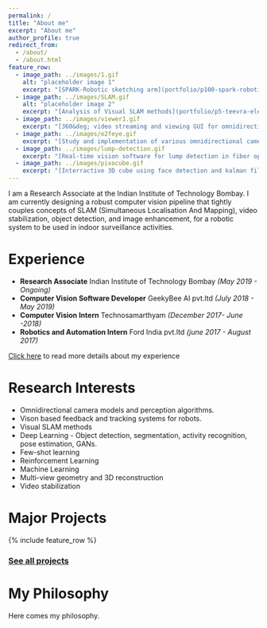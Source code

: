 ```yaml
---
permalink: /
title: "About me"
excerpt: "About me"
author_profile: true
redirect_from: 
  - /about/
  - /about.html
feature_row:
  - image_path: ../images/1.gif
    alt: "placeholder image 1"
    excerpt: "[SPARK-Robotic sketching arm](portfolio/p100-spark-robotic-sketching-arm/)"
  - image_path: ../images/SLAM.gif
    alt: "placeholder image 2"
    excerpt: "[Analysis of Visual SLAM methods](portfolio/p5-teevra-electric-car/)"
  - image_path: ../images/viewer1.gif
    excerpt: "[360&deg; video streaming and viewing GUI for omnidirectional camera](portfolio/p1-spark-robotic-sketching-arm/)"
  - image_path: ../images/e2feye.gif
    excerpt: "[Study and implementation of various omnidirectional camera models](portfolio/p2-cashew-sorting-machine/)"
  - image_path: ../images/lump-detection.gif
    excerpt: "[Real-time vision software for lump detection in fiber optic cables](portfolio/p2-cashew-sorting-machine/)"
  - image_path: ../images/pixocube.gif
    excerpt: "[Interractive 3D cube using face detection and kalman filter based tracking](portfolio/p2-cashew-sorting-machine/)"
---
```

I am a Research Associate at the Indian Institute of Technology Bombay. I am currently designing a robust computer vision pipeline that tightly couples concepts of SLAM (Simultaneous Localisation And Mapping), video stabilization, object detection, and image enhancement, for a robotic system to be used in indoor surveillance activities. 


Experience
==========
- **Research Associate** Indian Institute of Technology Bombay *(May 2019 - Ongoing)* 
- **Computer Vision Software Developer** GeekyBee AI pvt.ltd *(July 2018 - May 2019)*
- **Computer Vision Intern** Technosamarthyam *(December 2017- June -2018)*
- **Robotics and Automation Intern** Ford India pvt.ltd *(june 2017 - August 2017)*

[Click here](/cv.md) to read more details about my experience

Research Interests
==================
- Omnidirectional camera models and perception algorithms.
- Vison based feedback and tracking systems for robots.
- Visual SLAM methods 
- Deep Learning - Object detection, segmentation, activity recognition, pose estimation, GANs.
- Few-shot learning 
- Reinforcement Learning
- Machine Learning
- Multi-view geometry and 3D reconstruction
- Video stabilization 


Major Projects
==============

{% include feature_row %}

### [See all projects](/portfolio.html)

My Philosophy
=============
Here comes my philosophy.


